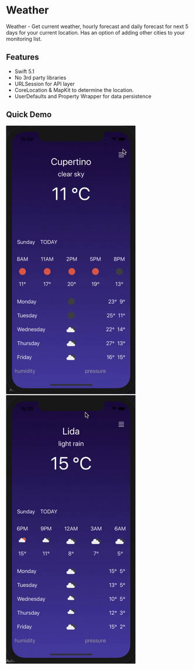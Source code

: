 # Weather


Weather - Get current weather, hourly forecast and daily forecast for next 5 days for your current location. Has an option of adding other cities to your monitoring list.

Features
------------

* Swift 5.1
* No 3rd party libraries
* URLSession for API layer
* CoreLocation & MapKit to determine the location.
* UserDefaults and Property Wrapper for data persistence

Quick Demo
------------
![](quick_demo1.gif) ![](quick_demo2.gif)
